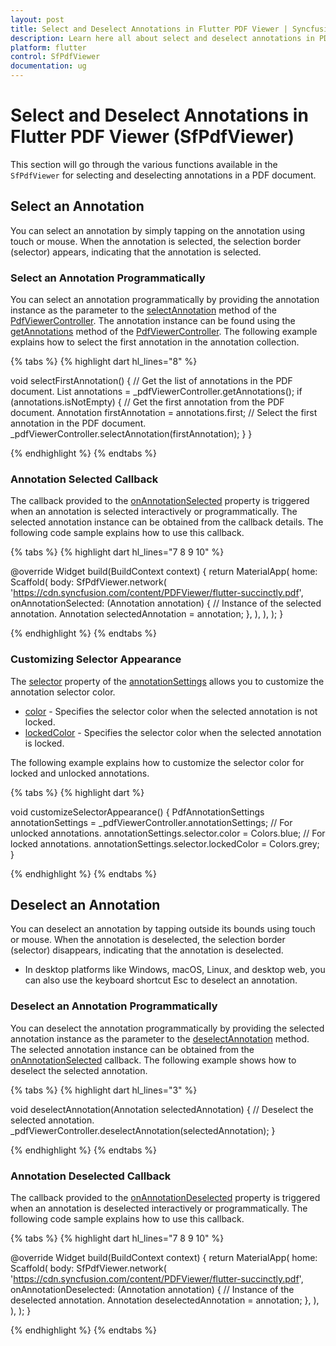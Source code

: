 ```yaml
---
layout: post
title: Select and Deselect Annotations in Flutter PDF Viewer | Syncfusion
description: Learn here all about select and deselect annotations in PDF documents using the Syncfusion® Flutter PDF Viewer (SfPdfViewer) widget and more.
platform: flutter
control: SfPdfViewer
documentation: ug
---
```


# Select and Deselect Annotations in Flutter PDF Viewer (SfPdfViewer)

This section will go through the various functions available in the `SfPdfViewer` for selecting and deselecting annotations in a PDF document.

## Select an Annotation

You can select an annotation by simply tapping on the annotation using touch or mouse. When the annotation is selected, the selection border (selector) appears, indicating that the annotation is selected. 

### Select an Annotation Programmatically

You can select an annotation programmatically by providing the annotation instance as the parameter to the [selectAnnotation](https://pub.dev/documentation/syncfusion_flutter_pdfviewer/latest/pdfviewer/PdfViewerController/selectAnnotation.html) method of the [PdfViewerController](https://pub.dev/documentation/syncfusion_flutter_pdfviewer/latest/pdfviewer/PdfViewerController-class.html). The annotation instance can be found using the [getAnnotations](https://pub.dev/documentation/syncfusion_flutter_pdfviewer/latest/pdfviewer/PdfViewerController/getAnnotations.html) method of the [PdfViewerController](https://pub.dev/documentation/syncfusion_flutter_pdfviewer/latest/pdfviewer/PdfViewerController-class.html). The following example explains how to select the first annotation in the annotation collection.

{% tabs %}
{% highlight dart hl_lines="8" %}

void selectFirstAnnotation() {
  // Get the list of annotations in the PDF document.
  List<Annotation> annotations = _pdfViewerController.getAnnotations();
  if (annotations.isNotEmpty) {
    // Get the first annotation from the PDF document.
    Annotation firstAnnotation = annotations.first;
    // Select the first annotation in the PDF document.
    _pdfViewerController.selectAnnotation(firstAnnotation);
  }
}

{% endhighlight %}
{% endtabs %}

### Annotation Selected Callback

The callback provided to the [onAnnotationSelected](https://pub.dev/documentation/syncfusion_flutter_pdfviewer/latest/pdfviewer/SfPdfViewer/onAnnotationSelected.html) property is triggered when an annotation is selected interactively or programmatically. The selected annotation instance can be obtained from the callback details. The following code sample explains how to use this callback.

{% tabs %}
{% highlight dart hl_lines="7 8 9 10" %}

@override
Widget build(BuildContext context) {
  return MaterialApp(
    home: Scaffold(
      body: SfPdfViewer.network(
        'https://cdn.syncfusion.com/content/PDFViewer/flutter-succinctly.pdf',
        onAnnotationSelected: (Annotation annotation) {
          // Instance of the selected annotation.
          Annotation selectedAnnotation = annotation;
        },
      ),
    ),
  );
}

{% endhighlight %}
{% endtabs %}

### Customizing Selector Appearance

The [selector](https://pub.dev/documentation/syncfusion_flutter_pdfviewer/latest/pdfviewer/PdfAnnotationSettings/selector.html) property of the [annotationSettings](https://pub.dev/documentation/syncfusion_flutter_pdfviewer/latest/pdfviewer/PdfViewerController/annotationSettings.html) allows you to customize the annotation selector color.

* [color](https://pub.dev/documentation/syncfusion_flutter_pdfviewer/latest/pdfviewer/PdfAnnotationSelectorSettings/color.html) - Specifies the selector color when the selected annotation is not locked.
* [lockedColor](https://pub.dev/documentation/syncfusion_flutter_pdfviewer/latest/pdfviewer/PdfAnnotationSelectorSettings/lockedColor.html) - Specifies the selector color when the selected annotation is locked.

The following example explains how to customize the selector color for locked and unlocked annotations.

{% tabs %}
{% highlight dart %}

void customizeSelectorAppearance() {
  PdfAnnotationSettings annotationSettings =
      _pdfViewerController.annotationSettings;
  // For unlocked annotations.
  annotationSettings.selector.color = Colors.blue;
  // For locked annotations.
  annotationSettings.selector.lockedColor = Colors.grey;
}

{% endhighlight %}
{% endtabs %}

## Deselect an Annotation

You can deselect an annotation by tapping outside its bounds using touch or mouse. When the annotation is deselected, the selection border (selector) disappears, indicating that the annotation is deselected.
* In desktop platforms like Windows, macOS, Linux, and desktop web, you can also use the keyboard shortcut Esc to deselect an annotation.

### Deselect an Annotation Programmatically

You can deselect the annotation programmatically by providing the selected annotation instance as the parameter to the [deselectAnnotation](https://pub.dev/documentation/syncfusion_flutter_pdfviewer/latest/pdfviewer/PdfViewerController/deselectAnnotation.html) method. The selected annotation instance can be obtained from the [onAnnotationSelected](https://pub.dev/documentation/syncfusion_flutter_pdfviewer/latest/pdfviewer/SfPdfViewer/onAnnotationSelected.html) callback. The following example shows how to deselect the selected annotation.

{% tabs %}
{% highlight dart hl_lines="3" %}

void deselectAnnotation(Annotation selectedAnnotation) {
  // Deselect the selected annotation.
  _pdfViewerController.deselectAnnotation(selectedAnnotation);
}

{% endhighlight %}
{% endtabs %}

### Annotation Deselected Callback

The callback provided to the [onAnnotationDeselected](https://pub.dev/documentation/syncfusion_flutter_pdfviewer/latest/pdfviewer/SfPdfViewer/onAnnotationDeselected.html) property is triggered when an annotation is deselected interactively or programmatically. The following code sample explains how to use this callback.

{% tabs %}
{% highlight dart hl_lines="7 8 9 10" %}

@override
Widget build(BuildContext context) {
  return MaterialApp(
    home: Scaffold(
      body: SfPdfViewer.network(
        'https://cdn.syncfusion.com/content/PDFViewer/flutter-succinctly.pdf',
        onAnnotationDeselected: (Annotation annotation) {
          // Instance of the deselected annotation.
          Annotation deselectedAnnotation = annotation;
        },
      ),
    ),
  );
}

{% endhighlight %}
{% endtabs %}